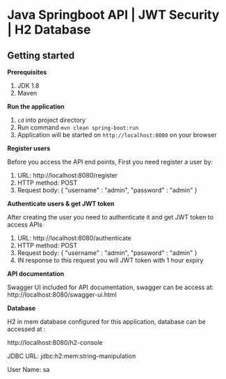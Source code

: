 # Java Springboot API | JWT Security | H2 Database 


## Getting started

**Prerequisites**

1. JDK 1.8
2. Maven
    
**Run the application**

1. `cd` into project directory
2. Run command `mvn clean spring-boot:run`
3. Application will be started on `http://localhost:8080` on your browser


**Register users**

Before you access the API end points, First you need register a user by: 
   1. URL: http://localhost:8080/register
   2. HTTP method: POST
   3. Request body: {
                     "username" : "admin",
                     "password" : "admin"
                 }
                 
**Authenticate users & get JWT token**

After creating the user you need to authenticate it and get JWT token to access APIs
   1. URL: http://localhost:8080/authenticate
   2. HTTP method: POST
   3. Request body: {
                     "username" : "admin",
                     "password" : "admin"
                 }
   4. IN response to this request you will JWT token with 1 hour expiry
   
   
**API documentation**

Swagger UI included for API documentation, swagger can be access at: http://localhost:8080/swagger-ui.html

**Database**

H2 in mem database configured for this application, database can be accessed at :

 http://localhost:8080/h2-console
 
 JDBC URL: jdbc:h2:mem:string-manipulation
 
 User Name:	sa
